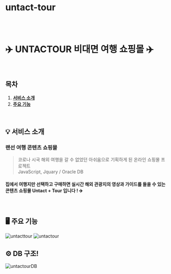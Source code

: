 # untact-tour
	
  <br />
  <br />
  <h1> ✈️ UNTACTOUR 비대면 여행 쇼핑몰 ✈️</h1>
  <br />


## 목차

1. [**서비스 소개**](#1)
2. [**주요 기능**](#2)


<br/>


<div id="1"></div>

## 💡 서비스 소개

### 랜선 여행 콘텐츠 쇼핑몰 

> 코로나 시국 해외 여행을 갈 수 없었던 아쉬움으로 기획하게 된 온라인 쇼핑몰 프로젝트 <br />
> JavaScript, Jquary / Oracle DB

#### 집에서 여행지만 선택하고 구매하면 실시간 해외 관광지의 영상과 가이드를 들을 수 있는 콘텐츠 쇼핑몰 Untact + Tour 입니다 ! ✈️

<br/>

<div id="2"></div>

## 🖥️ 주요 기능
![untacttour](https://user-images.githubusercontent.com/89882525/234211115-8327ace9-976c-49a1-88fa-c1c3c899c6d4.png)
![untactour](https://user-images.githubusercontent.com/89882525/234211154-c138d416-b8a3-442e-8b9e-520db94b0485.png)

## ⚙️ DB 구조!
![untactourDB](https://user-images.githubusercontent.com/89882525/234211341-6dffabad-5fa5-40e1-81e3-acc31cb056ac.png)



